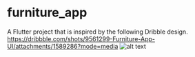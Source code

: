 # furniture_app

A Flutter project that is inspired by the following Dribble design. 
https://dribbble.com/shots/9561299-Furniture-App-UI/attachments/1589286?mode=media 
![alt text](https://cdn.dribbble.com/users/1338989/screenshots/9561299/media/f912f0e2207e36eafca38925bf4bca68.png)
